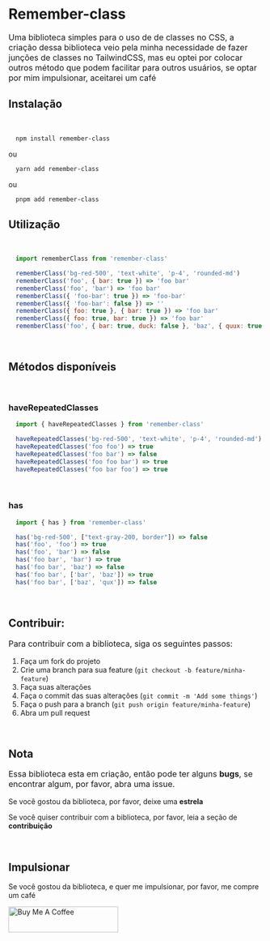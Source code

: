 # Remember-class

<p style="font-size: 16px">
  Uma biblioteca simples para o uso de de classes no CSS, a criação dessa biblioteca veio pela minha necessidade de fazer junções de classes no TailwindCSS, mas eu optei por colocar outros método que podem facilitar para outros usuários, se optar por mim impulsionar, aceitarei um café
</p>

## Instalação
<br/>  

```bash
  npm install remember-class
```
ou
```bash
  yarn add remember-class
```
ou
```bash
  pnpm add remember-class
```


## Utilização
<br/>

```javascript
  import rememberClass from 'remember-class'

  rememberClass('bg-red-500', 'text-white', 'p-4', 'rounded-md')
  rememberClass('foo', { bar: true }) => 'foo bar'
  rememberClass('foo', 'bar') => 'foo bar'
  rememberClass({ 'foo-bar': true }) => 'foo-bar'
  rememberClass({ 'foo-bar': false }) => ''
  rememberClass({ foo: true }, { bar: true }) => 'foo bar'
  rememberClass({ foo: true, bar: true }) => 'foo bar'
  rememberClass('foo', { bar: true, duck: false }, 'baz', { quux: true }) => 'foo bar baz quux'
```
<br/>

## Métodos disponíveis
<br/>

### haveRepeatedClasses
```javascript
  import { haveRepeatedClasses } from 'remember-class'

  haveRepeatedClasses('bg-red-500', 'text-white', 'p-4', 'rounded-md') => false
  haveRepeatedClasses('foo foo') => true
  haveRepeatedClasses('foo bar') => false
  haveRepeatedClasses('foo foo bar') => true
  haveRepeatedClasses('foo bar foo') => true
```
<br/>

### has
```javascript
  import { has } from 'remember-class'

  has('bg-red-500', ["text-gray-200, border"]) => false
  has('foo', 'foo') => true
  has('foo', 'bar') => false
  has('foo bar', 'bar') => true
  has('foo bar', 'baz') => false
  has('foo bar', ['bar', 'baz']) => true
  has('foo bar', ['baz', 'qux']) => false
```
<br/>

## Contribuir:
<p style="font-size:16px">Para contribuir com a biblioteca, siga os seguintes passos:</p>

1. Faça um fork do projeto
2. Crie uma branch para sua feature (`git checkout -b feature/minha-feature`)
3. Faça suas alterações
4. Faça o commit das suas alterações (`git commit -m 'Add some things'`)
5. Faça o push para a branch (`git push origin feature/minha-feature`)
6. Abra um pull request
<br/>

## Nota
<p style="font-size:16px">
  Essa biblioteca esta em criação, então pode ter alguns <strong>bugs</strong>, se encontrar algum, por favor, abra uma issue.

  Se você gostou da biblioteca, por favor, deixe uma <strong>estrela</strong>

  Se você quiser contribuir com a biblioteca, por favor, leia a seção de <strong>contribuição</strong>
</p>


<br/>

## Impulsionar
<p>
  Se você gostou da biblioteca, e quer me impulsionar, por favor, me compre um café
</p>
<p>
  <a href="https://www.buymeacoffee.com/higoraln" target="_blank">
    <img src="https://cdn.buymeacoffee.com/buttons/default-orange.png" alt="Buy Me A Coffee" style="height: 51px !important;width: 217px !important;" >
  </a>
</p>
